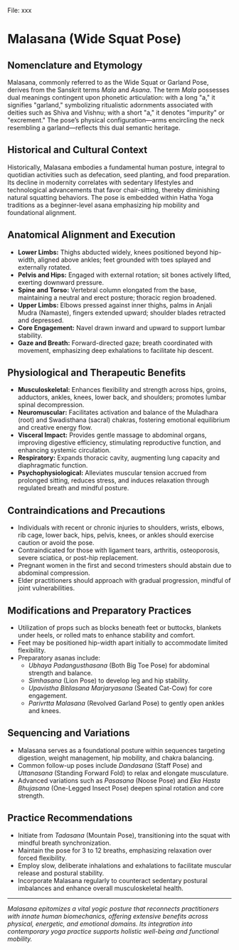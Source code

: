 File: xxx

# Malasana (Wide Squat Pose) #

## Nomenclature and Etymology
Malasana, commonly referred to as the Wide Squat or Garland Pose, derives from the Sanskrit terms *Mala* and *Asana*. The term *Mala* possesses dual meanings contingent upon phonetic articulation: with a long "a," it signifies "garland," symbolizing ritualistic adornments associated with deities such as Shiva and Vishnu; with a short "a," it denotes "impurity" or "excrement." The pose’s physical configuration—arms encircling the neck resembling a garland—reflects this dual semantic heritage.

## Historical and Cultural Context
Historically, Malasana embodies a fundamental human posture, integral to quotidian activities such as defecation, seed planting, and food preparation. Its decline in modernity correlates with sedentary lifestyles and technological advancements that favor chair-sitting, thereby diminishing natural squatting behaviors. The pose is embedded within Hatha Yoga traditions as a beginner-level asana emphasizing hip mobility and foundational alignment.

## Anatomical Alignment and Execution
- **Lower Limbs:** Thighs abducted widely, knees positioned beyond hip-width, aligned above ankles; feet grounded with toes splayed and externally rotated.
- **Pelvis and Hips:** Engaged with external rotation; sit bones actively lifted, exerting downward pressure.
- **Spine and Torso:** Vertebral column elongated from the base, maintaining a neutral and erect posture; thoracic region broadened.
- **Upper Limbs:** Elbows pressed against inner thighs, palms in Anjali Mudra (Namaste), fingers extended upward; shoulder blades retracted and depressed.
- **Core Engagement:** Navel drawn inward and upward to support lumbar stability.
- **Gaze and Breath:** Forward-directed gaze; breath coordinated with movement, emphasizing deep exhalations to facilitate hip descent.

## Physiological and Therapeutic Benefits
- **Musculoskeletal:** Enhances flexibility and strength across hips, groins, adductors, ankles, knees, lower back, and shoulders; promotes lumbar spinal decompression.
- **Neuromuscular:** Facilitates activation and balance of the Muladhara (root) and Swadisthana (sacral) chakras, fostering emotional equilibrium and creative energy flow.
- **Visceral Impact:** Provides gentle massage to abdominal organs, improving digestive efficiency, stimulating reproductive function, and enhancing systemic circulation.
- **Respiratory:** Expands thoracic cavity, augmenting lung capacity and diaphragmatic function.
- **Psychophysiological:** Alleviates muscular tension accrued from prolonged sitting, reduces stress, and induces relaxation through regulated breath and mindful posture.

## Contraindications and Precautions
- Individuals with recent or chronic injuries to shoulders, wrists, elbows, rib cage, lower back, hips, pelvis, knees, or ankles should exercise caution or avoid the pose.
- Contraindicated for those with ligament tears, arthritis, osteoporosis, severe sciatica, or post-hip replacement.
- Pregnant women in the first and second trimesters should abstain due to abdominal compression.
- Elder practitioners should approach with gradual progression, mindful of joint vulnerabilities.

## Modifications and Preparatory Practices
- Utilization of props such as blocks beneath feet or buttocks, blankets under heels, or rolled mats to enhance stability and comfort.
- Feet may be positioned hip-width apart initially to accommodate limited flexibility.
- Preparatory asanas include:
  - *Ubhaya Padangusthasana* (Both Big Toe Pose) for abdominal strength and balance.
  - *Simhasana* (Lion Pose) to develop leg and hip stability.
  - *Upavistha Bitilasana Marjaryasana* (Seated Cat-Cow) for core engagement.
  - *Parivrtta Malasana* (Revolved Garland Pose) to gently open ankles and knees.

## Sequencing and Variations
- Malasana serves as a foundational posture within sequences targeting digestion, weight management, hip mobility, and chakra balancing.
- Common follow-up poses include *Dandasana* (Staff Pose) and *Uttanasana* (Standing Forward Fold) to relax and elongate musculature.
- Advanced variations such as *Pasasana* (Noose Pose) and *Eka Hasta Bhujasana* (One-Legged Insect Pose) deepen spinal rotation and core strength.

## Practice Recommendations
- Initiate from *Tadasana* (Mountain Pose), transitioning into the squat with mindful breath synchronization.
- Maintain the pose for 3 to 12 breaths, emphasizing relaxation over forced flexibility.
- Employ slow, deliberate inhalations and exhalations to facilitate muscular release and postural stability.
- Incorporate Malasana regularly to counteract sedentary postural imbalances and enhance overall musculoskeletal health.

---

*Malasana epitomizes a vital yogic posture that reconnects practitioners with innate human biomechanics, offering extensive benefits across physical, energetic, and emotional domains. Its integration into contemporary yoga practice supports holistic well-being and functional mobility.*

